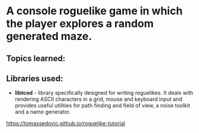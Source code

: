 # A console roguelike game in which the player explores a random generated maze.

## Topics learned:

## Libraries used:

- **libtcod** - library specifically designed for writing roguelikes. It deals with rendering ASCII characters in a grid, mouse and keyboard input and provides useful utilities for path finding and field of view, a noise toolkit and a name generator.

https://tomassedovic.github.io/roguelike-tutorial